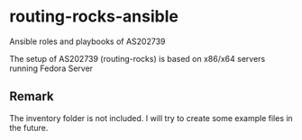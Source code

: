 # routing-rocks-ansible
Ansible roles and playbooks of AS202739

The setup of AS202739 (routing-rocks) is based on x86/x64 servers running Fedora Server

## Remark
The inventory folder is not included. I will try to create some example files in the future.
